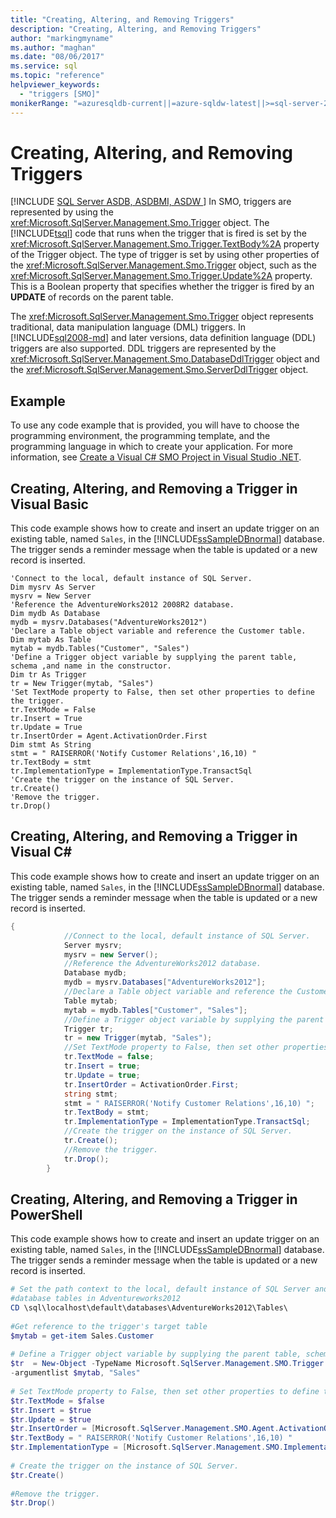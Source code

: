 ```yaml
---
title: "Creating, Altering, and Removing Triggers"
description: "Creating, Altering, and Removing Triggers"
author: "markingmyname"
ms.author: "maghan"
ms.date: "08/06/2017"
ms.service: sql
ms.topic: "reference"
helpviewer_keywords:
  - "triggers [SMO]"
monikerRange: "=azuresqldb-current||=azure-sqldw-latest||>=sql-server-2016||>=sql-server-linux-2017||=azuresqldb-mi-current"
---
```

# Creating, Altering, and Removing Triggers
[!INCLUDE [SQL Server ASDB, ASDBMI, ASDW ](../../../includes/applies-to-version/sql-asdb-asdbmi-asa.md)]
  In SMO, triggers are represented by using the <xref:Microsoft.SqlServer.Management.Smo.Trigger> object. The [!INCLUDE[tsql](../../../includes/tsql-md.md)] code that runs when the trigger that is fired is set by the <xref:Microsoft.SqlServer.Management.Smo.Trigger.TextBody%2A> property of the Trigger object. The type of trigger is set by using other properties of the <xref:Microsoft.SqlServer.Management.Smo.Trigger> object, such as the <xref:Microsoft.SqlServer.Management.Smo.Trigger.Update%2A> property. This is a Boolean property that specifies whether the trigger is fired by an **UPDATE** of records on the parent table.  
  
 The <xref:Microsoft.SqlServer.Management.Smo.Trigger> object represents traditional, data manipulation language (DML) triggers. In [!INCLUDE[sql2008-md](../../../includes/sql2008-md.md)] and later versions, data definition language (DDL) triggers are also supported. DDL triggers are represented by the <xref:Microsoft.SqlServer.Management.Smo.DatabaseDdlTrigger> object and the <xref:Microsoft.SqlServer.Management.Smo.ServerDdlTrigger> object.  
  
## Example  
To use any code example that is provided, you will have to choose the programming environment, the programming template, and the programming language in which to create your application. For more information, see [Create a Visual C&#35; SMO Project in Visual Studio .NET](../../../relational-databases/server-management-objects-smo/how-to-create-a-visual-csharp-smo-project-in-visual-studio-net.md).  
 
  
## Creating, Altering, and Removing a Trigger in Visual Basic  
 This code example shows how to create and insert an update trigger on an existing table, named `Sales`, in the [!INCLUDE[ssSampleDBnormal](../../../includes/sssampledbnormal-md.md)] database. The trigger sends a reminder message when the table is updated or a new record is inserted.  
  
```VBNET
'Connect to the local, default instance of SQL Server.
Dim mysrv As Server
mysrv = New Server
'Reference the AdventureWorks2012 2008R2 database.
Dim mydb As Database
mydb = mysrv.Databases("AdventureWorks2012")
'Declare a Table object variable and reference the Customer table.
Dim mytab As Table
mytab = mydb.Tables("Customer", "Sales")
'Define a Trigger object variable by supplying the parent table, schema ,and name in the constructor.
Dim tr As Trigger
tr = New Trigger(mytab, "Sales")
'Set TextMode property to False, then set other properties to define the trigger.
tr.TextMode = False
tr.Insert = True
tr.Update = True
tr.InsertOrder = Agent.ActivationOrder.First
Dim stmt As String
stmt = " RAISERROR('Notify Customer Relations',16,10) "
tr.TextBody = stmt
tr.ImplementationType = ImplementationType.TransactSql
'Create the trigger on the instance of SQL Server.
tr.Create()
'Remove the trigger.
tr.Drop()
``` 
  
## Creating, Altering, and Removing a Trigger in Visual C#  
 This code example shows how to create and insert an update trigger on an existing table, named `Sales`, in the [!INCLUDE[ssSampleDBnormal](../../../includes/sssampledbnormal-md.md)] database. The trigger sends a reminder message when the table is updated or a new record is inserted.  
  
```csharp  
{  
            //Connect to the local, default instance of SQL Server.   
            Server mysrv;  
            mysrv = new Server();  
            //Reference the AdventureWorks2012 database.   
            Database mydb;  
            mydb = mysrv.Databases["AdventureWorks2012"];  
            //Declare a Table object variable and reference the Customer table.   
            Table mytab;  
            mytab = mydb.Tables["Customer", "Sales"];  
            //Define a Trigger object variable by supplying the parent table, schema ,and name in the constructor.   
            Trigger tr;  
            tr = new Trigger(mytab, "Sales");  
            //Set TextMode property to False, then set other properties to define the trigger.   
            tr.TextMode = false;  
            tr.Insert = true;  
            tr.Update = true;  
            tr.InsertOrder = ActivationOrder.First;  
            string stmt;  
            stmt = " RAISERROR('Notify Customer Relations',16,10) ";  
            tr.TextBody = stmt;  
            tr.ImplementationType = ImplementationType.TransactSql;  
            //Create the trigger on the instance of SQL Server.   
            tr.Create();  
            //Remove the trigger.   
            tr.Drop();  
        }  
```  
  
## Creating, Altering, and Removing a Trigger in PowerShell  
 This code example shows how to create and insert an update trigger on an existing table, named `Sales`, in the [!INCLUDE[ssSampleDBnormal](../../../includes/sssampledbnormal-md.md)] database. The trigger sends a reminder message when the table is updated or a new record is inserted.  
  
```powershell  
# Set the path context to the local, default instance of SQL Server and to the  
#database tables in Adventureworks2012  
CD \sql\localhost\default\databases\AdventureWorks2012\Tables\  
  
#Get reference to the trigger's target table  
$mytab = get-item Sales.Customer  
  
# Define a Trigger object variable by supplying the parent table, schema ,and name in the constructor.  
$tr  = New-Object -TypeName Microsoft.SqlServer.Management.SMO.Trigger `  
-argumentlist $mytab, "Sales"  
  
# Set TextMode property to False, then set other properties to define the trigger.   
$tr.TextMode = $false  
$tr.Insert = $true  
$tr.Update = $true  
$tr.InsertOrder = [Microsoft.SqlServer.Management.SMO.Agent.ActivationOrder]::First  
$tr.TextBody = " RAISERROR('Notify Customer Relations',16,10) "  
$tr.ImplementationType = [Microsoft.SqlServer.Management.SMO.ImplementationType]::TransactSql  
  
# Create the trigger on the instance of SQL Server.   
$tr.Create()  
  
#Remove the trigger.   
$tr.Drop()  
```  
  
  
